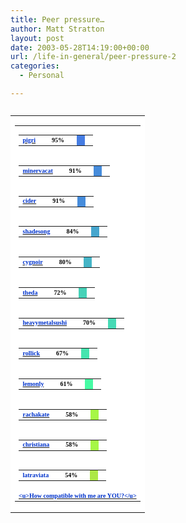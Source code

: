 ```yaml
---
title: Peer pressure…
author: Matt Stratton
layout: post
date: 2003-05-28T14:19:00+00:00
url: /life-in-general/peer-pressure-2
categories:
  - Personal

---
```

<pre><table BORDER="0" STYLE="auto" CELLSPACING="0" CELLPADDING="0">
  <tr>
    <td BGCOLOR="#FFFFFF" STYLE="0px">
      <table BORDER="0" STYLE="0px">
        <tr>
          <td STYLE="0px">
            <table border="0" CELLSPACING="0" CELLPADDING="0" STYLE="0px">
              <tr>
                <td STYLE="120px">
                  <b><a target="_new" HREF="http://www.livejournal.com/users/pigri/"><font FACE="Verdana" SIZE="1" COLOR="#0033CC">pigri</font></a></b>
                </td>
                		
                
                <td STYLE="20px">
                  
                </td>
                		
                
                <td STYLE="40px">
                  <font FACE="Verdana" SIZE="1" COLOR="#000000"><b>95%</b></font>
                </td>
                		
                
                <td STYLE="5px">
                  
                </td>
                		
                
                <td BGCOLOR="#467DE3" STYLE="190px">
                  
                </td>
                		
                
                <td BGCOLOR="white" STYLE="30px">
                  
                </td>
                	
              </tr>
              	
            </table>
            	
          </td>
          
        </tr>
        
        
        <tr>
          <td STYLE="0px">
            <table border="0" CELLSPACING="0" CELLPADDING="0" STYLE="0px">
              <tr>
                <td STYLE="120px">
                  <b><a target="_new" HREF="http://www.livejournal.com/users/minervacat/"><font FACE="Verdana" SIZE="1" COLOR="#0033CC">minervacat</font></a></b>
                </td>
                		
                
                <td STYLE="20px">
                  
                </td>
                		
                
                <td STYLE="40px">
                  <font FACE="Verdana" SIZE="1" COLOR="#000000"><b>91%</b></font>
                </td>
                		
                
                <td STYLE="5px">
                  
                </td>
                		
                
                <td BGCOLOR="#468CDB" STYLE="182px">
                  
                </td>
                		
                
                <td BGCOLOR="white" STYLE="38px">
                  
                </td>
                	
              </tr>
              	
            </table>
            	
          </td>
          
        </tr>
        
        
        <tr>
          <td STYLE="0px">
            <table border="0" CELLSPACING="0" CELLPADDING="0" STYLE="0px">
              <tr>
                <td STYLE="120px">
                  <b><a target="_new" HREF="http://www.livejournal.com/users/cider/"><font FACE="Verdana" SIZE="1" COLOR="#0033CC">cider</font></a></b>
                </td>
                		
                
                <td STYLE="20px">
                  
                </td>
                		
                
                <td STYLE="40px">
                  <font FACE="Verdana" SIZE="1" COLOR="#000000"><b>91%</b></font>
                </td>
                		
                
                <td STYLE="5px">
                  
                </td>
                		
                
                <td BGCOLOR="#468CDB" STYLE="182px">
                  
                </td>
                		
                
                <td BGCOLOR="white" STYLE="38px">
                  
                </td>
                	
              </tr>
              	
            </table>
            	
          </td>
          
        </tr>
        
        
        <tr>
          <td STYLE="0px">
            <table border="0" CELLSPACING="0" CELLPADDING="0" STYLE="0px">
              <tr>
                <td STYLE="120px">
                  <b><a target="_new" HREF="http://www.livejournal.com/users/shadesong/"><font FACE="Verdana" SIZE="1" COLOR="#0033CC">shadesong</font></a></b>
                </td>
                		
                
                <td STYLE="20px">
                  
                </td>
                		
                
                <td STYLE="40px">
                  <font FACE="Verdana" SIZE="1" COLOR="#000000"><b>84%</b></font>
                </td>
                		
                
                <td STYLE="5px">
                  
                </td>
                		
                
                <td BGCOLOR="#46A6CE" STYLE="168px">
                  
                </td>
                		
                
                <td BGCOLOR="white" STYLE="52px">
                  
                </td>
                	
              </tr>
              	
            </table>
            	
          </td>
          
        </tr>
        
        
        <tr>
          <td STYLE="0px">
            <table border="0" CELLSPACING="0" CELLPADDING="0" STYLE="0px">
              <tr>
                <td STYLE="120px">
                  <b><a target="_new" HREF="http://www.livejournal.com/users/cygnoir/"><font FACE="Verdana" SIZE="1" COLOR="#0033CC">cygnoir</font></a></b>
                </td>
                		
                
                <td STYLE="20px">
                  
                </td>
                		
                
                <td STYLE="40px">
                  <font FACE="Verdana" SIZE="1" COLOR="#000000"><b>80%</b></font>
                </td>
                		
                
                <td STYLE="5px">
                  
                </td>
                		
                
                <td BGCOLOR="#46B5C7" STYLE="160px">
                  
                </td>
                		
                
                <td BGCOLOR="white" STYLE="60px">
                  
                </td>
                	
              </tr>
              	
            </table>
            	
          </td>
          
        </tr>
        
        
        <tr>
          <td STYLE="0px">
            <table border="0" CELLSPACING="0" CELLPADDING="0" STYLE="0px">
              <tr>
                <td STYLE="120px">
                  <b><a target="_new" HREF="http://www.livejournal.com/users/theda/"><font FACE="Verdana" SIZE="1" COLOR="#0033CC">theda</font></a></b>
                </td>
                		
                
                <td STYLE="20px">
                  
                </td>
                		
                
                <td STYLE="40px">
                  <font FACE="Verdana" SIZE="1" COLOR="#000000"><b>72%</b></font>
                </td>
                		
                
                <td STYLE="5px">
                  
                </td>
                		
                
                <td BGCOLOR="#46D2B8" STYLE="144px">
                  
                </td>
                		
                
                <td BGCOLOR="white" STYLE="76px">
                  
                </td>
                	
              </tr>
              	
            </table>
            	
          </td>
          
        </tr>
        
        
        <tr>
          <td STYLE="0px">
            <table border="0" CELLSPACING="0" CELLPADDING="0" STYLE="0px">
              <tr>
                <td STYLE="120px">
                  <b><a target="_new" HREF="http://www.livejournal.com/users/heavymetalsushi/"><font FACE="Verdana" SIZE="1" COLOR="#0033CC">heavymetalsushi</font></a></b>
                </td>
                		
                
                <td STYLE="20px">
                  
                </td>
                		
                
                <td STYLE="40px">
                  <font FACE="Verdana" SIZE="1" COLOR="#000000"><b>70%</b></font>
                </td>
                		
                
                <td STYLE="5px">
                  
                </td>
                		
                
                <td BGCOLOR="#46DAB5" STYLE="140px">
                  
                </td>
                		
                
                <td BGCOLOR="white" STYLE="80px">
                  
                </td>
                	
              </tr>
              	
            </table>
            	
          </td>
          
        </tr>
        
        
        <tr>
          <td STYLE="0px">
            <table border="0" CELLSPACING="0" CELLPADDING="0" STYLE="0px">
              <tr>
                <td STYLE="120px">
                  <b><a target="_new" HREF="http://www.livejournal.com/users/rollick/"><font FACE="Verdana" SIZE="1" COLOR="#0033CC">rollick</font></a></b>
                </td>
                		
                
                <td STYLE="20px">
                  
                </td>
                		
                
                <td STYLE="40px">
                  <font FACE="Verdana" SIZE="1" COLOR="#000000"><b>67%</b></font>
                </td>
                		
                
                <td STYLE="5px">
                  
                </td>
                		
                
                <td BGCOLOR="#46E5AF" STYLE="134px">
                  
                </td>
                		
                
                <td BGCOLOR="white" STYLE="86px">
                  
                </td>
                	
              </tr>
              	
            </table>
            	
          </td>
          
        </tr>
        
        
        <tr>
          <td STYLE="0px">
            <table border="0" CELLSPACING="0" CELLPADDING="0" STYLE="0px">
              <tr>
                <td STYLE="120px">
                  <b><a target="_new" HREF="http://www.livejournal.com/users/lemonly/"><font FACE="Verdana" SIZE="1" COLOR="#0033CC">lemonly</font></a></b>
                </td>
                		
                
                <td STYLE="20px">
                  
                </td>
                		
                
                <td STYLE="40px">
                  <font FACE="Verdana" SIZE="1" COLOR="#000000"><b>61%</b></font>
                </td>
                		
                
                <td STYLE="5px">
                  
                </td>
                		
                
                <td BGCOLOR="#46FBA4" STYLE="122px">
                  
                </td>
                		
                
                <td BGCOLOR="white" STYLE="98px">
                  
                </td>
                	
              </tr>
              	
            </table>
            	
          </td>
          
        </tr>
        
        
        <tr>
          <td STYLE="0px">
            <table border="0" CELLSPACING="0" CELLPADDING="0" STYLE="0px">
              <tr>
                <td STYLE="120px">
                  <b><a target="_new" HREF="http://www.livejournal.com/users/rachakate/"><font FACE="Verdana" SIZE="1" COLOR="#0033CC">rachakate</font></a></b>
                </td>
                		
                
                <td STYLE="20px">
                  
                </td>
                		
                
                <td STYLE="40px">
                  <font FACE="Verdana" SIZE="1" COLOR="#000000"><b>58%</b></font>
                </td>
                		
                
                <td STYLE="5px">
                  
                </td>
                		
                
                <td BGCOLOR="#A6F746" STYLE="116px">
                  
                </td>
                		
                
                <td BGCOLOR="white" STYLE="104px">
                  
                </td>
                	
              </tr>
              	
            </table>
            	
          </td>
          
        </tr>
        
        
        <tr>
          <td STYLE="0px">
            <table border="0" CELLSPACING="0" CELLPADDING="0" STYLE="0px">
              <tr>
                <td STYLE="120px">
                  <b><a target="_new" HREF="http://www.livejournal.com/users/christiana/"><font FACE="Verdana" SIZE="1" COLOR="#0033CC">christiana</font></a></b>
                </td>
                		
                
                <td STYLE="20px">
                  
                </td>
                		
                
                <td STYLE="40px">
                  <font FACE="Verdana" SIZE="1" COLOR="#000000"><b>58%</b></font>
                </td>
                		
                
                <td STYLE="5px">
                  
                </td>
                		
                
                <td BGCOLOR="#A6F746" STYLE="116px">
                  
                </td>
                		
                
                <td BGCOLOR="white" STYLE="104px">
                  
                </td>
                	
              </tr>
              	
            </table>
            	
          </td>
          
        </tr>
        
        
        <tr>
          <td STYLE="0px">
            <table border="0" CELLSPACING="0" CELLPADDING="0" STYLE="0px">
              <tr>
                <td STYLE="120px">
                  <b><font FACE="Verdana" SIZE="1" COLOR="#0033CC">latraviata</font></b>
                </td>
                		
                
                <td STYLE="20px">
                  
                </td>
                		
                
                <td STYLE="40px">
                  <font FACE="Verdana" SIZE="1" COLOR="#000000"><b>54%</b></font>
                </td>
                		
                
                <td STYLE="5px">
                  
                </td>
                		
                
                <td BGCOLOR="#ADE846" STYLE="108px">
                  
                </td>
                		
                
                <td BGCOLOR="white" STYLE="112px">
                  
                </td>
                	
              </tr>
              	
            </table>
            	
          </td>
          
        </tr>
        
        
        <tr>
          <td colspan="6" ALIGN="center" BGCOLOR="#FFFFFF" STYLE="center">
            <b><a target="_new" HREF="http://www.ljmatch.com/index.php?r=oJ1gw3m8jsVHrqT6S+0O+katz5UHjvDN"><font FACE="Verdana" SIZE="1" COLOR="#0033CC">&lt;u>How compatible with me are YOU?&lt;/u></font></a></b>
          </td>
        </tr>
        
      </table>
      
    </td>
  </tr>
  
</table>
</pre>